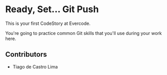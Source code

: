 
# Ready, Set... Git Push

This is your first CodeStory at Evercode.

You're going to practice common Git skills that you'll use during your work here.

## Contributors

- Tiago de Castro Lima
